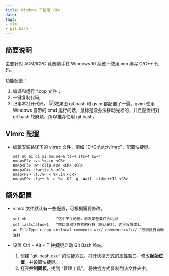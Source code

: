 ```yaml
---
title: Windows 下使用 Vim
date: 
tags: 
- vim
- git bash
---
```


## 简要说明

主要针对 ACM/ICPC 竞赛选手在 Windows 10 系统下使用 vim 编写 C/C++ 代码。

功能配置：

1. 编译和运行 *.cpp 文件；
2. 一键复制代码;
3. 记事本打开代码。
![效果图](1539090544618.png)
git bash 和 gvim 都配置了一遍。gvim 使用 Windows 自带的 cmd 运行的话，鼠标是没办法移动光标的，并且配置相对 git bash 较麻烦，所以推荐使用 git bash。

## Vimrc 配置

- 编辑安装路径下的 vimrc 文件，例如 "D:\Git\etc\vimrc"，配置快捷键。

  ```shell
  set nu ai ci si mouse=a ts=4 sts=4 sw=4
  nmap<F2> :vs %<.in <CR>
  nmap<F3> :w !clip.exe <CR> <CR>
  nmap<F4> :!write % <CR>
  nmap<F8> :!./%< < %<.in <CR>
  nmap<F9> :!g++ % -o %< -O2 -g -Wall -std=c++11 <CR>
  
  ```


## 额外配置

- vimrc 文件默认有一些配置，可根据需要修改。

  ```shell
  set vb             "这个不关的话，触发某些条件会闪屏
  set laststatus=1   "窗口底部状态栏的行数（默认是2），这里设置成1。
  au FileType c,cpp setlocal comments-=:// comments+=f:// "取消换行自动注释
  ```
  
- 设置 Ctrl + Alt + T 快捷键启动 Git Bash 终端。

  1. 创建 "git-bash.exe" 的快捷方式，打开快捷方式的属性窗口，修改**起始位置**，并设置快捷键。
  2. 打开**控制面板**，找到 “管理工具”， 将快捷方式复制到该文件夹中。

